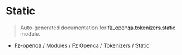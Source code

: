 # Static

> Auto-generated documentation for [fz_openqa.tokenizers.static](blob/master/fz_openqa/tokenizers/static.py) module.

- [Fz-openqa](../../README.md#fz-openqa-index) / [Modules](../../MODULES.md#fz-openqa-modules) / [Fz Openqa](../index.md#fz-openqa) / [Tokenizers](index.md#tokenizers) / Static
